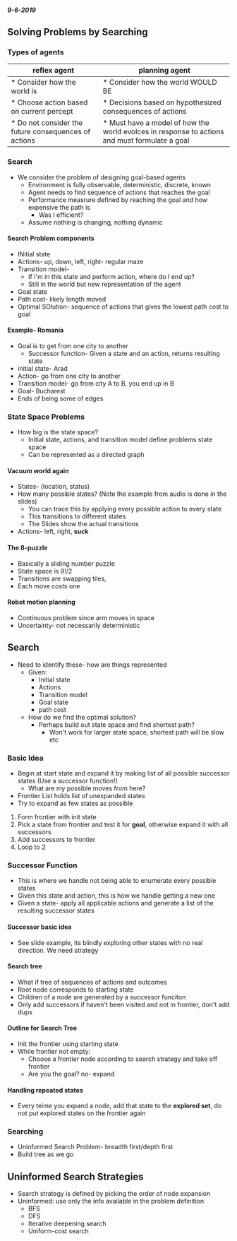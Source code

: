 #### _9-6-2019_

## Solving Problems by Searching
### Types of agents
| reflex agent | planning agent |
| --- | --- | 
| * Consider how the world is | * Consider how the world WOULD BE |
| * Choose action based on current percept | * Decisions based on hypothesized consequences of actions | 
| * Do not consider the future consequences of actions | * Must have a model of how the world evolces in response to actions and must formulate a goal | 

### Search
* We consider the problem of designing goal-based agents    
    * Environment is fully observable, deterministic, discrete, known 
    * Agent needs to find sequence of actions that reaches the goal
    * Performance measrure defined by reaching the goal and how expensive the path is
        * Was I efficient?
    * Assume nothing is changing, nothing dynamic
#### Search Problem components
* INitial state
* Actions- up, down, left, right- regular maze 
* Transition model- 
    * If i'm in this state and perform action, where do I end up? 
    * Still in the world but new representation of the agent 
* Goal state
* Path cost- likely length moved 
* Optimal SOlution- sequence of actions that gives the lowest path cost to goal 

#### Example- Romania
* Goal is to get from one city to another
    * Successor function- Given a state and an action, returns resulting state
* initial state- Arad
* Action- go from one city to another
* Transition model- go from city A to B, you end up in B
* Goal- Bucharest
* Ends of being some of edges

### State Space Problems
* How big is the state space? 
    * Initial state, actions, and transition model define problems state space
    * Can be represented as a directed graph
#### Vacuum world again
* States- (location, status) 
* How many possible states? (Note the example from audio is done in the slides)
    * You can trace this by applying every possible action to every state
    * This transitions to different states
    * The Slides show the actual transitions 
* Actions- left, right, **suck**

#### The 8-puzzle
* Basically a sliding number puzzle
* State space is 9!/2
* Transitions are swapping tiles, 
* Each move costs one 
#### Robot motion planning
* Continuous problem since arm moves in space
* Uncertainty- not necessarily deterministic

## Search
* Need to identify these- how are things represented
    * Given:
        * Initial state
        * Actions
        * Transition model
        * Goal state
        * path cost
    * How do we find the optimal solution? 
        * Perhaps build out state space and find shortest path?
            * Won't work for larger state space, shortest path will be slow etc
### Basic Idea
* Begin at start state and expand it by making list of all possible successor states (Use a successor function!)
    * What are my possible moves from here? 
* Frontier List holds list of unexpanded states
* Try to expand as few states as possible

1. Form frontier with init state
2. Pick a state from frontier and test it for **goal**, otherwise expand it with all successors
3. Add successors to frontier   
4. Loop to 2

### Successor Function
* This is where we handle not being able to enumerate every possible states
* Given this state and action, this is how we handle getting a new one
* Given a state- apply all applicable actions and generate a list of the resulting successor states

#### Successor basic idea
* See slide example, its blindly exploring other states with no real direction. We need strategy
#### Search tree
* What if tree of sequences of actions and outcomes
* Root node corresponds to starting state
* Children of a node are generated by a successor funciton
* Only add successors if haven't been visited and not in frontier, don't add dups 

#### Outline for Search Tree
* Init the frontier using starting state
* While frontier not empty:
    * Choose a frontier node according to search strategy and take off frontier
    * Are you the goal? no- expand
#### Handling repeated states
* Every teime you expand a node, add that state to the **explored set**, do not put explored states on the frontier again

### Searching 
* Uninformed Search Problem- breadth first/depth first
* Build tree as we go

## Uninformed Search Strategies
* Search strategy is defined by picking the order of node expansion
* Uninformed: use only the info available in the problem definition
    * BFS
    * DFS
    * Iterative deepening search
    * Uniform-cost search
    

